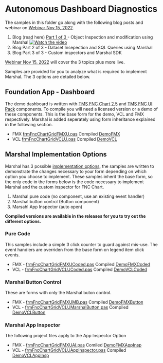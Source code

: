 # Autonomous Dashboard Diagnostics

The samples in this folder go along with the following blog posts and webinar on [Webinar Nov 15, 2022](https://www.tmssoftware.com/site/tmswebacademy.asp?id=145).

1. Blog (read here) [Part 1 of 3 ](https://www.tmssoftware.com/site/blog.asp?post=1005) - Object Inspection and modification using Marshal 
[![Watch the video](https://img.youtube.com/vi/394wOxhvi5Y/hqdefault.jpg)](https://youtu.be/394wOxhvi5Y)
2. Blog Part 2 of 3 - Dataset Insepection and SQL Queries using Marshal
3. Blog Part 3 of 3 - Custom inspectors and Marshal SDK

[Webinar Nov 15, 2022](https://www.tmssoftware.com/site/tmswebacademy.asp?id=145)  will cover the 3 topics plus more live.

Samples are provided for you to analyze what is required to implement Marshal. The 3 options are detailed below.

## Foundation App - Dashboard

The demo dashboard is written with [TMS FNC Chart 2.5](https://www.tmssoftware.com/site/tmsfncchart.asp) and [TMS FNC UI Pack](https://www.tmssoftware.com/site/tmsfncuipack.asp) components. To compile you will need a licensed version or a demo of these components. This is the base form for the demo, VCL and FMX respectively.  Marshal is added seperately using form inheritance explained in the following section.

* FMX [frmFncChartGridFMXU.pas](https://github.com/SwiftExpat/RunTime-ToolKit/blob/main/Samples/FNCChart/WebinarFMX/frmFncChartGridFMXU.pas) Compiled [DemoFMX](https://github.com/SwiftExpat/RunTime-ToolKit/releases/download/SeptBlog/FncChartFMXBase.exe)
* VCL [frmFncChartGridVCLU.pas](https://github.com/SwiftExpat/RunTime-ToolKit/blob/main/Samples/FNCChart/WebinarVCL/frmFncChartGridVCLU.pas) Compiled [DemoVCL](https://github.com/SwiftExpat/RunTime-ToolKit/releases/download/SeptBlog/FNChartVCLBase.exe)

## Marshal Implementation Options

Marshal has 3 possible [implementation options](https://swiftexpat.com/marshal/marshal-implementation-options.html), the samples are written to demonstrate the changes necessary to your form depending on which option you choose to implement. These samples inherit the base form, so the only code in the forms below is the code necessary to implement Marshal and the custom inspector for FNC Chart.

1. Marshal pure code (no component, use an existing event handler)
2. Marshal button control (Button component)
3. Marsahl App Inspector (auto open)

**Compiled versions are available in the releases for you to try out the different options.**

### Pure Code

This samples include a simple 3 click counter to guard against mis-use.  The event handlers are overriden from the base form on legend item click events.

* FMX - [frmFncChartGridFMXUCoded.pas](https://github.com/SwiftExpat/RunTime-ToolKit/blob/main/Samples/FNCChart/WebinarFMX/frmFncChartGridFMXUCoded.pas) Compiled [DemoFMXCoded](https://github.com/SwiftExpat/RunTime-ToolKit/releases/download/SeptBlog/FncChartFMXMarshalCoded.exe)
* VCL - [frmFncChartGridVCLUCoded.pas](https://github.com/SwiftExpat/RunTime-ToolKit/blob/main/Samples/FNCChart/WebinarVCL/frmFncChartGridVCLUCoded.pas) Compiled [DemoVCLCoded](https://github.com/SwiftExpat/RunTime-ToolKit/releases/download/SeptBlog/FNChartVCLMarshalCoded.exe)

### Marshal Button Control

These are forms with only the Marshal buton control.

* FMX - [frmFncChartGridFMXUMB.pas](https://github.com/SwiftExpat/RunTime-ToolKit/blob/main/Samples/FNCChart/WebinarFMX/frmFncChartGridFMXUMB.pas) Compiled [DemoFMXButton](https://github.com/SwiftExpat/RunTime-ToolKit/releases/download/SeptBlog/FncChartFMXMarshalButton.exe)
* VCL - [frmFncChartGridVCLUMarshalButton.pas](https://github.com/SwiftExpat/RunTime-ToolKit/blob/main/Samples/FNCChart/WebinarVCL/frmFncChartGridVCLUMarshalButton.pas) Compiled [DemoVCLButton](https://github.com/SwiftExpat/RunTime-ToolKit/releases/download/SeptBlog/FNChartVCLMarshalButton.exe)

### Marshal App Inspector

The following project files apply to the App Inspector Option

* FMX - [frmFncChartGridFMXUAI.pas](https://github.com/SwiftExpat/RunTime-ToolKit/blob/main/Samples/FNCChart/WebinarFMX/frmFncChartGridFMXUAI.pas) Comiled [DemoFMXAppInsp](https://github.com/SwiftExpat/RunTime-ToolKit/releases/download/SeptBlog/FncChartFMXAppInspector.exe)
* VCL - [frmFncChartGridVCLUAppInspector.pas](https://github.com/SwiftExpat/RunTime-ToolKit/blob/main/Samples/FNCChart/WebinarVCL/frmFncChartGridVCLUAppInspector.pas) Compiled [DemoVCLAppInsp](https://github.com/SwiftExpat/RunTime-ToolKit/releases/download/SeptBlog/FNChartVCLAppInspector.exe)

